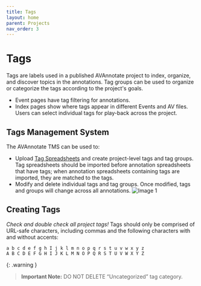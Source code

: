 ```yaml
---
title: Tags
layout: home
parent: Projects
nav_order: 3
---
```


# Tags
Tags are labels used in a published AVAnnotate project to index, organize, and discover topics in the annotations. Tag groups can be used to organize or categorize the tags according to the project's goals.
- Event pages have tag filtering for annotations.
- Index pages show where tags appear in different Events and AV files. Users can select individual tags for play-back across the project.

## Tags Management System
The AVAnnotate TMS can be used to:
- Upload [Tag Spreadsheets](https://avannotate.github.io/documentation/pages/templates/) and create project-level tags and tag groups. Tag spreadsheets should be imported before annotation spreadsheets that have tags; when annotation spreadsheets containing tags are imported, they are matched to the tags.
- Modify and delete individual tags and tag groups. Once modified, tags and groups will change across all annotations.
![Image 1](../../assets/addtagsimage1.png)


## Creating Tags
*Check and double check all project tags!* Tags should only be comprised of URL-safe characters, including commas and the following characters with and without accents:

```
a b c d e f g h I j k l m n o p q r s t u v w x y z
A B C D E F G H I J K L M N O P Q R S T U V W X Y Z
```

{: .warning }
> **Important Note:** DO NOT DELETE “Uncategorized” tag category. 
